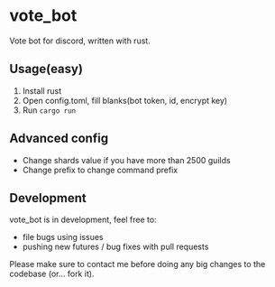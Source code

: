 # vote_bot

Vote bot for discord, written with rust.

## Usage(easy)

1. Install rust
2. Open config.toml, fill blanks(bot token, id, encrypt key)
3. Run `cargo run`

## Advanced config

* Change shards value if you have more than 2500 guilds
* Change prefix to change command prefix

## Development

vote_bot is in development, feel free to:

* file bugs using issues
* pushing new futures / bug fixes with pull requests

Please make sure to contact me before doing any big changes to the codebase (or... fork it).
